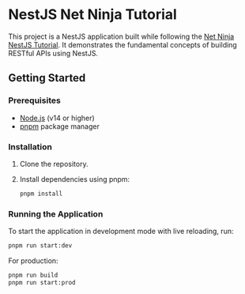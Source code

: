 # NestJS Net Ninja Tutorial

This project is a NestJS application built while following the [Net Ninja NestJS Tutorial](https://www.youtube.com/watch?v=pcX97ZrTE6M&list=PL4cUxeGkcC9g8YFseGdkyj9RH9kVs_cMr). It demonstrates the fundamental concepts of building RESTful APIs using NestJS.

## Getting Started

### Prerequisites

- [Node.js](https://nodejs.org/) (v14 or higher)
- [pnpm](https://pnpm.io/) package manager

### Installation

1. Clone the repository.
2. Install dependencies using pnpm:

   ```sh
   pnpm install
   ```

### Running the Application

To start the application in development mode with live reloading, run:

```sh
pnpm run start:dev
```

For production:

```sh
pnpm run build
pnpm run start:prod
```
